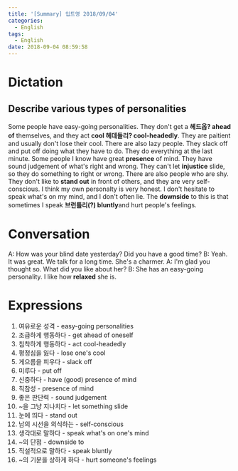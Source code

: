 ```yaml
---
title: '[Summary] 입트영 2018/09/04'
categories:
  - English
tags:
  - English
date: 2018-09-04 08:59:58
---
```


# Dictation

## Describe various types of personalities

Some people have easy-going personalities. They don't get a **헤드옵? ahead of** themselves, and they act **cool 헤데들리? cool-headedly**. They are paitient and usually don't lose their cool. There are also lazy people. They slack off and put off doing what they have to do. They do everything at the last minute. Some people I know have great **presence** of mind. They have sound judgement of what's right and wrong. They can't let **injustice** slide, so they do something to right or wrong. There are also people who are shy. They don't like to **stand out** in front of others, and they are very self-conscious. I think my own personalty is very honest. I don't hesitate to speak what's on my mind, and I don't often lie. The **downside** to this is that sometimes I speak **브런틀리(?) bluntly**and hurt people's feelings.

# Conversation

A: How was your blind date yesterday? Did you have a good time?
B: Yeah. It was great. We talk for a long time. She's a charmer.
A: I'm glad you thought so. What did you like about her?
B: She has an easy-going personality. I like how **relaxed** she is.


# Expressions

1. 여유로운 성격 - easy-going personalities
2. 조급하게 행동하다 - get ahead of oneself
3. 침착하게 행동하다 - act cool-headedly
4. 평정심을 잃다 - lose one's cool
5. 게으름을 피우다 - slack off
6. 미루다 - put off
7. 신중하다 - have (good) presence of mind
8. 칙참성 - presence of mind
9. 좋은 판단력 - sound judgement
10. ~을 그냥 지나치다 - let something slide
11. 눈에 띄다 - stand out
12. 남의 시선을 의식하는 - self-conscious
13. 생각대로 말하다 - speak what's on one's mind
14. ~의 단점 - downside to
15. 직설적으로 말하다 - speak bluntly
16. ~의 기분을 상하게 하다 - hurt someone's feelings